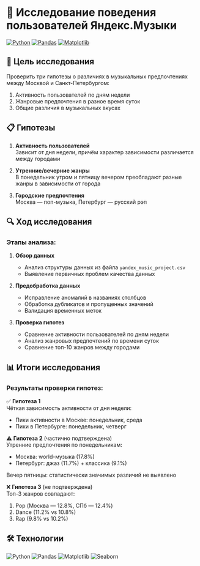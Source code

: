 # 🎵 Исследование поведения пользователей Яндекс.Музыки

[![Python](https://img.shields.io/badge/Python-3.9+-blue?logo=python)](https://www.python.org/)
[![Pandas](https://img.shields.io/badge/Pandas-1.3+-brightgreen)](https://pandas.pydata.org/)
[![Matplotlib](https://img.shields.io/badge/Matplotlib-3.5+-orange)](https://matplotlib.org/)

## 🎯 Цель исследования
Проверить три гипотезы о различиях в музыкальных предпочтениях между Москвой и Санкт-Петербургом:
1. Активность пользователей по дням недели
2. Жанровые предпочтения в разное время суток
3. Общие различия в музыкальных вкусах

## 📋 Гипотезы
1. **Активность пользователей**  
   Зависит от дня недели, причём характер зависимости различается между городами
   
2. **Утренние/вечерние жанры**  
   В понедельник утром и пятницу вечером преобладают разные жанры в зависимости от города
   
3. **Городские предпочтения**  
   Москва — поп-музыка, Петербург — русский рэп

## 🔍 Ход исследования
### Этапы анализа:
1. **Обзор данных**  
   - Анализ структуры данных из файла `yandex_music_project.csv`
   - Выявление первичных проблем качества данных

2. **Предобработка данных**  
   - Исправление аномалий в названиях столбцов
   - Обработка дубликатов и пропущенных значений
   - Валидация временных меток

3. **Проверка гипотез**  
   - Сравнение активности пользователей по дням недели
   - Анализ жанровых предпочтений по времени суток
   - Сравнение топ-10 жанров между городами

## 📊 Итоги исследования
### Результаты проверки гипотез:
✅ **Гипотеза 1**  
Чёткая зависимость активности от дня недели:
- Пики активности в Москве: понедельник, среда
- Пики в Петербурге: понедельник, четверг

⚠️ **Гипотеза 2** (частично подтверждена)  
Утренние предпочтения по понедельникам:
- Москва: world-музыка (17.8%)
- Петербург: джаз (11.7%) + классика (9.1%)

Вечер пятницы: статистически значимых различий не выявлено

❌ **Гипотеза 3** (не подтверждена)  
Топ-3 жанров совпадают:
1. Pop (Москва — 12.8%, СПб — 12.4%)
2. Dance (11.2% vs 10.8%)
3. Rap (9.8% vs 10.2%)

## 🛠 Технологии
![Python](https://img.shields.io/badge/-Python-3776AB?logo=python)
![Pandas](https://img.shields.io/badge/-Pandas-150458?logo=pandas)
![Matplotlib](https://img.shields.io/badge/-Matplotlib-11557C)
![Seaborn](https://img.shields.io/badge/-Seaborn-5B8FA3)

